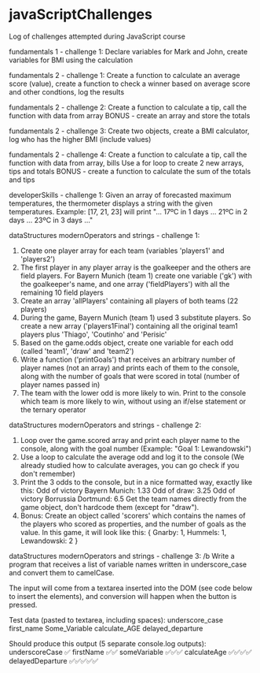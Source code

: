 # javaScriptChallenges
Log of challenges attempted during JavaScript course

fundamentals 1 - challenge 1:
Declare variables for Mark and John, create variables for BMI using the calculation

fundamentals 2 - challenge 1:
Create a function to calculate an average score (value), create a function to check a winner based on average score and other condtions, log the results

fundamentals 2 - challenge 2:
Create a function to calculate a tip, call the function with data from array
BONUS - create an array and store the totals

fundamentals 2 - challenge 3:
Create two objects, create a BMI calculator, log who has the higher BMI (include values)

fundamentals 2 - challenge 4:
Create a function to calculate a tip, call the function with data from array, bills
Use a for loop to create 2 new arrays, tips and totals
BONUS - create a function to calculate the sum of the totals and tips

developerSkills - challenge 1:
Given an array of forecasted maximum temperatures, the thermometer displays a
string with the given temperatures. Example: [17, 21, 23] will print "... 17ºC in 1
days ... 21ºC in 2 days ... 23ºC in 3 days ..."

dataStructures modernOperators and strings - challenge 1:
1. Create one player array for each team (variables 'players1' and
'players2')
2. The first player in any player array is the goalkeeper and the others are field
players. For Bayern Munich (team 1) create one variable ('gk') with the
goalkeeper's name, and one array ('fieldPlayers') with all the remaining 10
field players
3. Create an array 'allPlayers' containing all players of both teams (22
players)
4. During the game, Bayern Munich (team 1) used 3 substitute players. So create a
new array ('players1Final') containing all the original team1 players plus
'Thiago', 'Coutinho' and 'Perisic'
5. Based on the game.odds object, create one variable for each odd (called
'team1', 'draw' and 'team2')
6. Write a function ('printGoals') that receives an arbitrary number of player
names (not an array) and prints each of them to the console, along with the
number of goals that were scored in total (number of player names passed in)
7. The team with the lower odd is more likely to win. Print to the console which
team is more likely to win, without using an if/else statement or the ternary operator

dataStructures modernOperators and strings - challenge 2:
1. Loop over the game.scored array and print each player name to the console,
along with the goal number (Example: "Goal 1: Lewandowski")
2. Use a loop to calculate the average odd and log it to the console (We already
studied how to calculate averages, you can go check if you don't remember)
3. Print the 3 odds to the console, but in a nice formatted way, exactly like this:
Odd of victory Bayern Munich: 1.33
Odd of draw: 3.25
Odd of victory Borrussia Dortmund: 6.5
Get the team names directly from the game object, don't hardcode them
(except for "draw").
4. Bonus: Create an object called 'scorers' which contains the names of the
players who scored as properties, and the number of goals as the value. In this
game, it will look like this:
{
Gnarby: 1,
Hummels: 1,
Lewandowski: 2
}

dataStructures modernOperators and strings - challenge 3: /b
Write a program that receives a list of variable names written in underscore_case
and convert them to camelCase.

The input will come from a textarea inserted into the DOM (see code below to
insert the elements), and conversion will happen when the button is pressed.

Test data (pasted to textarea, including spaces):
   underscore_case
     first_name
    Some_Variable
    calculate_AGE
  delayed_departure
  
Should produce this output (5 separate console.log outputs):
underscoreCase ✅
firstName ✅✅
someVariable ✅✅✅
calculateAge ✅✅✅✅
delayedDeparture ✅✅✅✅✅

